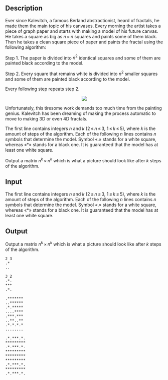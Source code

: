 ## Description

<div><p>Ever since Kalevitch, a famous Berland abstractionist, heard of fractals, he made them the main topic of his canvases. Every morning the artist takes a piece of graph paper and starts with making a model of his future canvas. He takes a square as big as <span class="tex-span"><i>n</i> × <i>n</i></span> squares and paints some of them black. Then he takes a clean square piece of paper and paints the fractal using the following algorithm: </p><p>Step 1. The paper is divided into <span class="tex-span"><i>n</i><sup class="upper-index">2</sup></span> identical squares and some of them are painted black according to the model.</p><p>Step 2. Every square that remains white is divided into <span class="tex-span"><i>n</i><sup class="upper-index">2</sup></span> smaller squares and some of them are painted black according to the model.</p><p>Every following step repeats step 2.</p><center> <img class="tex-graphics" src="file://6cYL3Cy8.png" style="max-width: 100.0%;max-height: 100.0%;"> </center><p>Unfortunately, this tiresome work demands too much time from the painting genius. Kalevitch has been dreaming of making the process automatic to move to making 3D or even 4D fractals.</p></div><div class="input-specification"><p>The first line contains integers <span class="tex-span"><i>n</i></span> and <span class="tex-span"><i>k</i></span> (<span class="tex-span">2 ≤ <i>n</i> ≤ 3</span>, <span class="tex-span">1 ≤ <i>k</i> ≤ 5</span>), where <span class="tex-span"><i>k</i></span> is the amount of steps of the algorithm. Each of the following <span class="tex-span"><i>n</i></span> lines contains <span class="tex-span"><i>n</i></span> symbols that determine the model. Symbol «.» stands for a white square, whereas «*» stands for a black one. It is guaranteed that the model has at least one white square. </p></div><div class="output-specification"><p>Output a matrix <span class="tex-span"><i>n</i><sup class="upper-index"><i>k</i></sup> × <i>n</i><sup class="upper-index"><i>k</i></sup></span> which is what a picture should look like after <span class="tex-span"><i>k</i></span> steps of the algorithm.</p></div>

## Input

<p>The first line contains integers <span class="tex-span"><i>n</i></span> and <span class="tex-span"><i>k</i></span> (<span class="tex-span">2 ≤ <i>n</i> ≤ 3</span>, <span class="tex-span">1 ≤ <i>k</i> ≤ 5</span>), where <span class="tex-span"><i>k</i></span> is the amount of steps of the algorithm. Each of the following <span class="tex-span"><i>n</i></span> lines contains <span class="tex-span"><i>n</i></span> symbols that determine the model. Symbol «.» stands for a white square, whereas «*» stands for a black one. It is guaranteed that the model has at least one white square. </p>

## Output

<p>Output a matrix <span class="tex-span"><i>n</i><sup class="upper-index"><i>k</i></sup> × <i>n</i><sup class="upper-index"><i>k</i></sup></span> which is what a picture should look like after <span class="tex-span"><i>k</i></span> steps of the algorithm.</p>





```input1
2 3
.*
..

```




```input2
3 2
.*.
***
.*.

```




```output1
.*******
..******
.*.*****
....****
.***.***
..**..**
.*.*.*.*
........

```




```output2
.*.***.*.
*********
.*.***.*.
*********
*********
*********
.*.***.*.
*********
.*.***.*.

```


